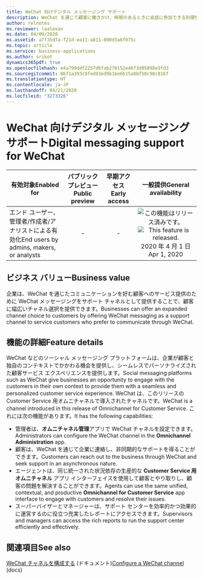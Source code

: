 ```yaml
---
title: WeChat 向けデジタル メッセージング サポート
description: WeChat を通じて顧客に働きかけ、時間のあるときに会話に参加できる利便性を提供します。
author: relnotes
ms.reviewer: laalexan
ms.date: 04/09/2020
ms.assetid: a7f35d7a-f21d-ea11-a811-000d3a8f075c
ms.topic: article
ms.service: business-applications
ms.author: srikot
dynamics365pdf: true
ms.openlocfilehash: e4a799ddf2257d6fab270152e46f3d05898e5fd3
ms.sourcegitcommit: 06f1a393c9fed93ed9b16e6615a8bf50c98c816f
ms.translationtype: HT
ms.contentlocale: ja-JP
ms.lasthandoff: 04/21/2020
ms.locfileid: "3273326"
---
```

# <a name="digital-messaging-support-for-wechat"></a><span data-ttu-id="77f61-103">WeChat 向けデジタル メッセージング サポート</span><span class="sxs-lookup"><span data-stu-id="77f61-103">Digital messaging support for WeChat</span></span>


| <span data-ttu-id="77f61-104">有効対象</span><span class="sxs-lookup"><span data-stu-id="77f61-104">Enabled for</span></span>    |  <span data-ttu-id="77f61-105">パブリック プレビュー</span><span class="sxs-lookup"><span data-stu-id="77f61-105">Public preview</span></span> | <span data-ttu-id="77f61-106">早期アクセス</span><span class="sxs-lookup"><span data-stu-id="77f61-106">Early access</span></span> | <span data-ttu-id="77f61-107">一般提供</span><span class="sxs-lookup"><span data-stu-id="77f61-107">General availability</span></span> | 
| ---------- | :----------: |:----------: |:----------: |
|<span data-ttu-id="77f61-108">エンド ユーザー、管理者/作成者/アナリストによる有効化</span><span class="sxs-lookup"><span data-stu-id="77f61-108">End users by admins, makers, or analysts</span></span>|-|-| <span data-ttu-id="77f61-109">![この機能はリリース済みです。](/dynamics365-release-plan/media/green-checkmark.png "この機能はリリース済みです。")</span><span class="sxs-lookup"><span data-stu-id="77f61-109">![This feature is released.](/dynamics365-release-plan/media/green-checkmark.png "This feature is released.")</span></span> <span data-ttu-id="77f61-110">2020 年 4 月 1 日</span><span class="sxs-lookup"><span data-stu-id="77f61-110">Apr 1, 2020</span></span>|


## <a name="business-value"></a><span data-ttu-id="77f61-111">ビジネス バリュー</span><span class="sxs-lookup"><span data-stu-id="77f61-111">Business value</span></span>
<!-- bv start -->
<span data-ttu-id="77f61-112">企業は、WeChat を通じたコミュニケーションを好む顧客へのサービス提供のために WeChat メッセージングをサポート チャネルとして提供することで、顧客に幅広いチャネル選択を提供できます。</span><span class="sxs-lookup"><span data-stu-id="77f61-112">Businesses can offer an expanded channel choice to customers by offering WeChat messaging as a support channel to service customers who prefer to communicate through WeChat.</span></span>
<!-- bv end -->



## <a name="feature-details"></a><span data-ttu-id="77f61-113">機能の詳細</span><span class="sxs-lookup"><span data-stu-id="77f61-113">Feature details</span></span>
<!--feature detail start -->
<span data-ttu-id="77f61-114">WeChat などのソーシャル メッセージング プラットフォームは、企業が顧客と独自のコンテキストでかかわる機会を提供し、シームレスでパーソナライズされた顧客サービス エクスペリエンスを提供します。</span><span class="sxs-lookup"><span data-stu-id="77f61-114">Social messaging platforms such as WeChat give businesses an opportunity to engage with the customers in their own context to provide them with a seamless and personalized customer service experience.</span></span> <span data-ttu-id="77f61-115">WeChat は、このリリースの Customer Service 用オムニチャネルで導入されたチャネルです。</span><span class="sxs-lookup"><span data-stu-id="77f61-115">WeChat is a channel introduced in this release of Omnichannel for Customer Service.</span></span> <span data-ttu-id="77f61-116">これには次の機能があります。</span><span class="sxs-lookup"><span data-stu-id="77f61-116">It has the following capabilities:</span></span>

-   <span data-ttu-id="77f61-117">管理者は、**オムニチャネル管理**アプリで WeChat チャネルを設定できます。</span><span class="sxs-lookup"><span data-stu-id="77f61-117">Administrators can configure the WeChat channel in the **Omnichannel Administration** app.</span></span>
-   <span data-ttu-id="77f61-118">顧客は、WeChat を通じて企業に連絡し、非同期的なサポートを得ることができます。</span><span class="sxs-lookup"><span data-stu-id="77f61-118">Customers can reach out to the business through WeChat and seek support in an asynchronous nature.</span></span>
-   <span data-ttu-id="77f61-119">エージェントは、同じ統一された状況依存の生産的な **Customer Service 用オムニチャネル** アプリ インターフェイスを使用して顧客とやり取りし、顧客の問題を解決することができます。</span><span class="sxs-lookup"><span data-stu-id="77f61-119">Agents can use the same unified, contextual, and productive **Omnichannel for Customer Service** app interface to engage with customers and resolve their issues.</span></span>
-   <span data-ttu-id="77f61-120">スーパーバイザーとマネージャーは、サポート センターを効率的かつ効果的に運営するのに役立つ充実したレポートにアクセスできます。</span><span class="sxs-lookup"><span data-stu-id="77f61-120">Supervisors and managers can access the rich reports to run the support center efficiently and effectively.</span></span>
<!--feature detail end -->










## <a name="see-also"></a><span data-ttu-id="77f61-121">関連項目</span><span class="sxs-lookup"><span data-stu-id="77f61-121">See also</span></span>

<!--docs start-->
<span data-ttu-id="77f61-122">[WeChat チャネルを構成する](https://docs.microsoft.com/dynamics365/omnichannel/administrator/configure-wechat-channel) (ドキュメント)</span><span class="sxs-lookup"><span data-stu-id="77f61-122">[Configure a WeChat channel](https://docs.microsoft.com/dynamics365/omnichannel/administrator/configure-wechat-channel) (docs)</span></span>
<!--docs end-->
